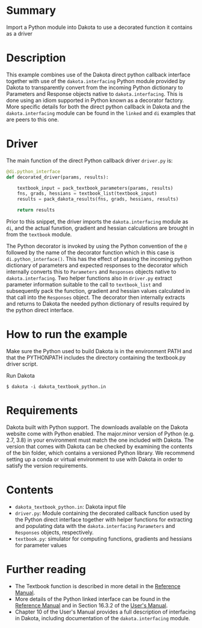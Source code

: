 # Summary

Import a Python module into Dakota to use a decorated function it contains as a driver

# Description

This example combines use of the Dakota direct python callback interface
together with use of the `dakota.interfacing` Python module provided by
Dakota to transparently convert from the incoming Python dictionary to
Parameters and Response objects native to `dakota.interfacing`.  This is
done using an idiom supported in Python known as a decorator factory.
More specific details for both the direct python callback in Dakota and
the `dakota.interfacing` module can be found in the `linked` and `di`
examples that are peers to this one.

# Driver

The main function of the direct Python callback driver `driver.py` is:

```python
@di.python_interface
def decorated_driver(params, results):

    textbook_input = pack_textbook_parameters(params, results)
    fns, grads, hessians = textbook_list(textbook_input)
    results = pack_dakota_results(fns, grads, hessians, results)

    return results
```

Prior to this snippet, the driver imports the `dakota.interfacing` module
as `di`, and the actual funxtion, gradient and hessian calculations are
brought in from the `textbook` module.

The Python decorator is invoked by using the Python convention of the
`@` followed by the name of the decorator function which in this case is
`di.python_interface()`.  This has the effect of passing the incoming
python dictionary of parameters and expected responses to the decorator
which internally converts this to `Parameters` and `Responses` objects
native to `dakota.interfacing`.  Two helper functions also in `driver.py`
extract parameter information suitable to the call to `textbook_list`
and subsequently pack the function, gradient and hessian values calculated
in that call into the `Responses` object.  The decorator then internally
extracts and returns to Dakota the needed python dictionary of results
required by the python direct interface.


# How to run the example
 
 Make sure the Python used to build Dakota is in the environment PATH and
 that the PYTHONPATH includes the directory containing the textbook.py
 driver script.

Run Dakota

    $ dakota -i dakota_textbook_python.in
 
# Requirements

Dakota built with Python support. The downloads available on the Dakota website come with Python enabled.
The major.minor version of Python (e.g. 2.7, 3.8) in your environment must match the one included with Dakota.
The version that comes with Dakota can be checked by examining the contents of the bin folder, which contains a
versioned Python library. We recommend setting up a conda or virtual environment to use with Dakota in order to
satisfy the version requirements.

# Contents

* `dakota_textbook_python.in`: Dakota input file
* `driver.py`: Module containing the decorated callback function used by
   the Python direct interface together with helper functions for extracting
   and populating data with the `dakota.interfacing` `Parameters` and
  `Responses` objects, respectively.
* `textbook.py`: simulator for computing functions, gradients and hessians for
   parameter values

# Further reading

* The Textbook function is described in more detail in the 
  [Reference Manual](https://dakota.sandia.gov//sites/default/files/docs/latest_release/html-ref/textbook.html).
* More details of the Python linked interface can be found in the [Reference
  Manual](https://dakota.sandia.gov//sites/default/files/docs/latest_release/html-ref/interface-analysis_drivers-python.html)
  and in Section 16.3.2 of the [User's Manual](https://dakota.sandia.gov/content/manuals).
* Chapter 10 of the User's Manual provides a full description of interfacing in Dakota, including documentation 
  of the `dakota.interfacing` module.
